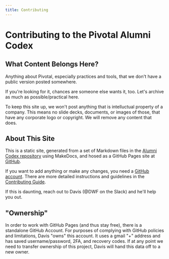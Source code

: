 ```yaml
---
title: Contributing
---
```


[repo]: https://github.com/alumni-codex/alumni-codex.github.io
[join]: https://github.com/join
[guide]: https://github.com/alumni-codex/alumni-codex.github.io/blob/main/CONTRIBUTING.md

# Contributing to the Pivotal Alumni Codex

## What Content Belongs Here?

Anything about Pivotal, especially practices and tools, that we don't have a public version posted somewhere.

If you're looking for it, chances are someone else wants it, too. Let's archive as much as possible/practical here.

To keep this site up, we won't post anything that is intelluctual property of a company. This means no slide decks, documents, or images of those, that have any corporate logo or copyright. We will remove any content that does.

## About This Site

This is a static site, generated from a set of Markdown files in the [Alumni Codex repository][repo] using MakeDocs, and hosed as a GitHub Pages site at [GitHub](https://github.com).

If you want to add anything or make any changes, you need a [GitHub account][join]. There are more detailed instructions and guidelines in the [Contributing Guide][guide].

If this is daunting, reach out to Davis (@DWF on the Slack) and he'll help you out.

## "Ownership"

In order to work with GitHub Pages (and thus stay free), there is a standalone GitHub Account. For purposes of complying with GitHub policies and limitations, Davis "owns" this account. It uses a gmail "+" address and has saved username/password, 2FA, and recovery codes. If at any point we need to transfer ownership of this project, Davis will hand this data off to a new owner.
